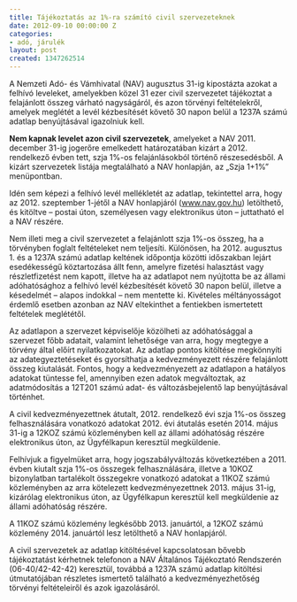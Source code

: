 ```yaml
---
title: Tájékoztatás az 1%-ra számító civil szervezeteknek
date: 2012-09-10 00:00:00 Z
categories:
- adó, járulék
layout: post
created: 1347262514
---
```


<p>A Nemzeti Adó- és Vámhivatal (NAV) augusztus 31-ig kipostázta azokat a felhívó leveleket, amelyekben közel 31 ezer civil szervezetet tájékoztat a felajánlott összeg várható nagyságáról, és azon törvényi feltételekről, amelyek meglétét a levél kézbesítését követő 30 napon belül a 1237A számú adatlap benyújtásával igazolniuk kell.</p><p><strong>Nem kapnak levelet azon civil szervezetek</strong>, amelyeket a NAV 2011. december 31-ig jogerőre emelkedett határozatában kizárt a 2012. rendelkező évben tett, szja 1%-os felajánlásokból történő részesedésből. A kizárt szervezetek listája megtalálható a NAV honlapján, az „Szja 1+1%” menüpontban.</p><p><!--break--></p><p>Idén sem képezi a felhívó levél mellékletét az adatlap, tekintettel arra, hogy az 2012. szeptember 1-jétől a NAV honlapjáról (<a href="http://www.nav.gov.hu" target="_blank">www.nav.gov.hu</a>) letölthető, és kitöltve – postai úton, személyesen vagy elektronikus úton – juttatható el a NAV részére.</p><p>Nem illeti meg a civil szervezetet a felajánlott szja 1%-os összeg, ha a törvényben foglalt feltételeket nem teljesíti. Különösen, ha 2012. augusztus 1. és a 1237A számú adatlap keltének időpontja közötti időszakban lejárt esedékességű köztartozása állt fenn, amelyre fizetési halasztást vagy részletfizetést nem kapott, illetve ha az adatlapot nem nyújtotta be az állami adóhatósághoz a felhívó levél kézbesítését követő 30 napon belül, illetve a késedelmét – alapos indokkal – nem mentette ki. Kivételes méltányosságot érdemlő esetben azonban az NAV eltekinthet a fentiekben ismertetett feltételek meglététől.</p><p>Az adatlapon a szervezet képviselője közölheti az adóhatósággal a szervezet főbb adatait, valamint lehetősége van arra, hogy megtegye a törvény által előírt nyilatkozatokat. Az adatlap pontos kitöltése megkönnyíti az adategyeztetéseket és gyorsíthatja a kedvezményezett részére felajánlott összeg kiutalását. Fontos, hogy a kedvezményezett az adatlapon a hatályos adatokat tüntesse fel, amennyiben ezen adatok megváltoztak, az adatmódosítás a 12T201 számú adat- és változásbejelentő lap benyújtásával történhet.</p><p>A civil kedvezményezettnek átutalt, 2012. rendelkező évi szja 1%-os összeg felhasználására vonatkozó adatokat 2012. évi átutalás esetén 2014. május 31-ig a 12KOZ számú közleményben kell az állami adóhatóság részére elektronikus úton, az Ügyfélkapun keresztül megküldenie.</p><p>Felhívjuk a figyelmüket arra, hogy jogszabályváltozás következtében a 2011. évben kiutalt szja 1%-os összegek felhasználására, illetve a 10KOZ bizonylatban tartalékolt összegekre vonatkozó adatokat a 11KOZ számú közleményben az arra kötelezett kedvezményezettnek 2013. május 31-ig, kizárólag elektronikus úton, az Ügyfélkapun keresztül kell megküldenie az állami adóhatóság részére.</p><p>A 11KOZ számú közlemény legkésőbb 2013. januártól, a 12KOZ számú közlemény 2014. januártól lesz letölthető a NAV honlapjáról.</p><p>A civil szervezetek az adatlap kitöltésével kapcsolatosan bővebb tájékoztatást kérhetnek telefonon a NAV Általános Tájékoztató Rendszerén (06-40/42-42-42) keresztül, továbbá a 1237A számú adatlap kitöltési útmutatójában részletes ismertető található a kedvezményezhetőség törvényi feltételeiről és azok igazolásáról.</p>

